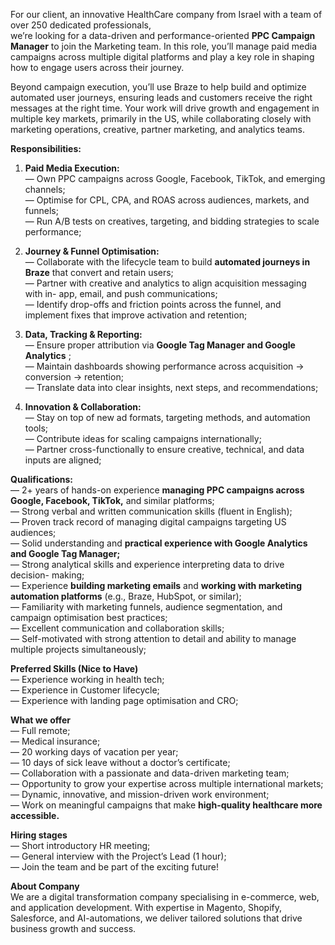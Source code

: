 For our client, an innovative HealthCare company from Israel with a team of
over 250 dedicated professionals,  
we’re looking for a data-driven and performance-oriented **PPC Campaign
Manager** to join the Marketing team. In this role, you’ll manage paid media
campaigns across multiple digital platforms and play a key role in shaping how
to engage users across their journey.

Beyond campaign execution, you’ll use Braze to help build and optimize
automated user journeys, ensuring leads and customers receive the right
messages at the right time. Your work will drive growth and engagement in
multiple key markets, primarily in the US, while collaborating closely with
marketing operations, creative, partner marketing, and analytics teams.

**Responsibilities:**

  1. **Paid Media Execution:**   
— Own PPC campaigns across Google, Facebook, TikTok, and emerging channels;  
— Optimise for CPL, CPA, and ROAS across audiences, markets, and funnels;  
— Run A/B tests on creatives, targeting, and bidding strategies to scale
performance;

  2. **Journey & Funnel Optimisation:**   
— Collaborate with the lifecycle team to build **automated journeys in Braze**
that convert and retain users;  
— Partner with creative and analytics to align acquisition messaging with in-
app, email, and push communications;  
— Identify drop-offs and friction points across the funnel, and implement
fixes that improve activation and retention;

  3. **Data, Tracking & Reporting:**   
— Ensure proper attribution via **Google Tag Manager and Google Analytics** ;  
— Maintain dashboards showing performance across acquisition → conversion →
retention;  
— Translate data into clear insights, next steps, and recommendations;

  4. **Innovation & Collaboration:**   
— Stay on top of new ad formats, targeting methods, and automation tools;  
— Contribute ideas for scaling campaigns internationally;  
— Partner cross-functionally to ensure creative, technical, and data inputs
are aligned;

**Qualifications:**  
— 2+ years of hands-on experience **managing PPC campaigns across Google,
Facebook, TikTok,** and similar platforms;  
— Strong verbal and written communication skills (fluent in English);  
— Proven track record of managing digital campaigns targeting US audiences;  
— Solid understanding and **practical experience with Google Analytics and
Google Tag Manager;**  
— Strong analytical skills and experience interpreting data to drive decision-
making;  
— Experience **building marketing emails** and **working with marketing
automation platforms** (e.g., Braze, HubSpot, or similar);  
— Familiarity with marketing funnels, audience segmentation, and campaign
optimisation best practices;  
— Excellent communication and collaboration skills;  
— Self-motivated with strong attention to detail and ability to manage
multiple projects simultaneously;

**Preferred Skills (Nice to Have)**  
— Experience working in health tech;  
— Experience in Customer lifecycle;  
— Experience with landing page optimisation and CRO;

**What we offer**  
— Full remote;  
— Medical insurance;  
— 20 working days of vacation per year;  
— 10 days of sick leave without a doctor’s certificate;  
— Collaboration with a passionate and data-driven marketing team;  
— Opportunity to grow your expertise across multiple international markets;  
— Dynamic, innovative, and mission-driven work environment;  
— Work on meaningful campaigns that make **high-quality healthcare more
accessible.**

**Hiring stages**  
— Short introductory HR meeting;  
— General interview with the Project’s Lead (1 hour);  
— Join the team and be part of the exciting future!

**About Company**  
We are a digital transformation company specialising in e-commerce, web, and
application development. With expertise in Magento, Shopify, Salesforce, and
AI-automations, we deliver tailored solutions that drive business growth and
success.
